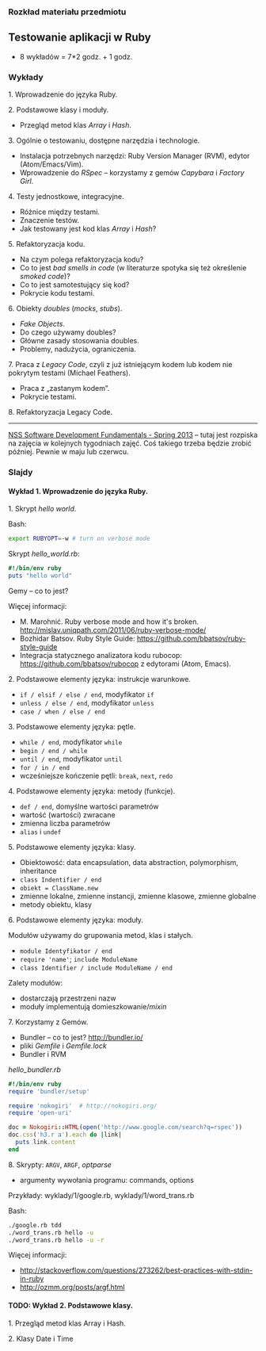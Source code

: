 ### Rozkład materiału przedmiotu
## Testowanie aplikacji w Ruby

* 8 wykładów = 7*2 godz. + 1 godz.

### Wykłady

1\. Wprowadzenie do języka Ruby.

2\. Podstawowe klasy i moduły.

- Przegląd metod klas *Array* i *Hash*.

3\. Ogólnie o testowaniu, dostępne narzędzia i technologie.

- Instalacja potrzebnych narzędzi:
  Ruby Version Manager (RVM), edytor (Atom/Emacs/Vim).
- Wprowadzenie do *RSpec* – korzystamy z gemów
  *Capybara* i *Factory Girl*.

4\. Testy jednostkowe, integracyjne.

- Różnice między testami.
- Znaczenie testów.
- Jak testowany jest kod klas *Array* i *Hash*?

5\. Refaktoryzacja kodu.

- Na czym polega refaktoryzacja kodu?
- Co to jest *bad smells in code* (w literaturze spotyka się też określenie *smoked code*)?
- Co to jest samotestujący się kod?
- Pokrycie kodu testami.

6\. Obiekty *doubles* (*mocks*, *stubs*).

- *Fake Objects*.
- Do czego używamy doubles?
- Główne zasady stosowania doubles.
- Problemy, nadużycia, ograniczenia.

7\. Praca z *Legacy Code*, czyli
   z już istniejącym kodem lub kodem nie pokrytym testami (Michael Feathers).

- Praca z „zastanym kodem”.
- Pokrycie testami.

8\. Refaktoryzacja Legacy Code.


----

[NSS Software Development Fundamentals - Spring 2013][1] –
tutaj jest rozpiska na zajęcia w kolejnych tygodniach zajęć.
Coś takiego trzeba będzie zrobić później. Pewnie w maju lub czerwcu.

[1]: https://github.com/elizabrock/NSS-Syllabus-Spring-2013


### Slajdy

#### Wykład 1. Wprowadzenie do języka Ruby.

1\. Skrypt *hello world*.

Bash:
```sh
export RUBYOPT=-w # turn on verbose mode
```

Skrypt *hello_world.rb*:
```ruby
#!/bin/env ruby
puts "hello world"
```

Gemy – co to jest?

Więcej informacji:
* M. Marohnić. Ruby verbose mode and how it's broken.
  http://mislav.uniqpath.com/2011/06/ruby-verbose-mode/
* Bozhidar Batsov. Ruby Style Guide: https://github.com/bbatsov/ruby-style-guide
* Integracja statycznego analizatora kodu rubocop: https://github.com/bbatsov/rubocop
  z edytorami (Atom, Emacs).

<!-- IPython + Ruby: https://github.com/minad/iruby -->

2\. Podstawowe elementy języka: instrukcje warunkowe.

- `if / elsif / else / end`, modyfikator `if`
- `unless / else / end`, modyfikator `unless`
- `case / when / else / end`

3\. Podstawowe elementy języka: pętle.

- `while / end`, modyfikator `while`
- `begin / end / while`
- `until / end`, modyfikator `until`
- `for / in / end`
- wcześniejsze kończenie pętli: `break`, `next`, `redo`

4\. Podstawowe elementy języka: metody (funkcje).

- `def / end`, domyślne wartości parametrów
- wartość (wartości) zwracane
- zmienna liczba parametrów
- `alias` i `undef`

5\. Podstawowe elementy języka: klasy.

- Obiektowość: data encapsulation, data abstraction,
  polymorphism, inheritance
- `class Indentifier / end`
- `obiekt = ClassName.new`
- zmienne lokalne, zmienne instancji, zmienne klasowe, zmienne globalne
- metody obiektu, klasy

6\. Podstawowe elementy języka: moduły.

Modułów używamy do grupowania metod, klas i stałych.

- `module Identyfikator / end`
- `require 'name'`; `include ModuleName`
- `class Identifier / include ModuleName / end`

Zalety modułów:

- dostarczają przestrzeni nazw
- moduły implementują domieszkowanie/*mixin*

7\. Korzystamy z Gemów.

- Bundler – co to jest? http://bundler.io/
- pliki *Gemfile* i *Gemfile.lock*
- Bundler i RVM

*hello_bundler.rb*
```ruby
#!/bin/env ruby
require 'bundler/setup'

require 'nokogiri'  # http://nokogiri.org/
require 'open-uri'

doc = Nokogiri::HTML(open('http://www.google.com/search?q=rspec'))
doc.css('h3.r a').each do |link|
  puts link.content
end
```

8\. Skrypty: `ARGV`, `ARGF`, *optparse*

- argumenty wywołania programu: commands, options

Przykłady: wyklady/1/google.rb, wyklady/1/word_trans.rb

Bash:
```sh
./google.rb tdd
./word_trans.rb hello -u
./word_trans.rb hello -u -r
```

Więcej informacji:
- http://stackoverflow.com/questions/273262/best-practices-with-stdin-in-ruby
- http://ozmm.org/posts/argf.html


#### TODO: Wykład 2. Podstawowe klasy.

1\. Przegląd metod klas Array i Hash.

2\. Klasy Date i Time
